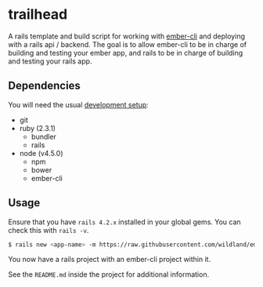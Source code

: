 # trailhead

A rails template and build script for working with [ember-cli](https://github.com/stefanpenner/ember-cli)
and deploying with a rails api / backend. The goal is to allow ember-cli to be
in charge of building and testing your ember app, and rails to be in charge of
building and testing your rails app.


## Dependencies

You will need the usual [development setup](https://github.com/wildland/guides#setting-up-your-development-enviroment):
- git
- ruby (2.3.1)
  - bundler
  - rails
- node (v4.5.0)
  - npm
  - bower
  - ember-cli

## Usage
Ensure that you have `rails 4.2.x` installed in your global gems. You can check this with `rails -v`.

```bash
$ rails new <app-name> -m https://raw.githubusercontent.com/wildland/ember-cli-rails/master/template.rb --database=postgresql --skip-spring --skip-turbolinks -J
```

You now have a rails project with an ember-cli project within it.

See the `README.md` inside the project for additional information.
